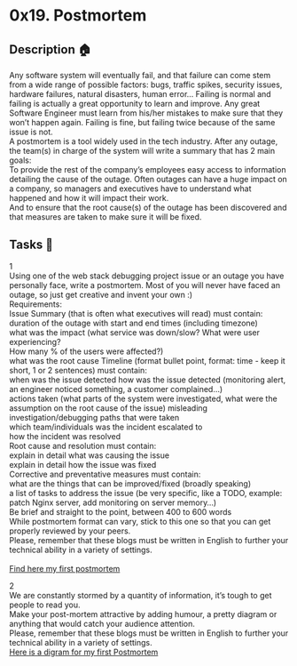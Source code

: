 # 0x19. Postmortem

## Description :house:
Any software system will eventually fail, and that failure can come stem from a wide range of possible factors: bugs, traffic spikes, security issues, hardware failures, natural disasters, human error… Failing is normal and failing is actually a great opportunity to learn and improve. Any great Software Engineer must learn from his/her mistakes to make sure that they won’t happen again. Failing is fine, but failing twice because of the same issue is not.<br>A postmortem is a tool widely used in the tech industry. After any outage, the team(s) in charge of the system will write a summary that has 2 main goals:<br>To provide the rest of the company’s employees easy access to information detailing the cause of the outage. Often outages can have a huge impact on a company, so managers and executives have to understand what happened and how it will impact their work.<br>And to ensure that the root cause(s) of the outage has been discovered and that measures are taken to make sure it will be fixed.

## Tasks :pencil:
1<br>Using one of the web stack debugging project issue or an outage you have personally face, write a postmortem. Most of you will never have faced an outage, so just get creative and invent your own :)<br>Requirements:<br>Issue Summary (that is often what executives will read) must contain:<br>duration of the outage with start and end times (including timezone)<br>what was the impact (what service was down/slow? What were user experiencing?<br>How many % of the users were affected?)<br>what was the root cause
Timeline (format bullet point, format: time - keep it short, 1 or 2 sentences) must contain:<br>when was the issue detected
how was the issue detected (monitoring alert, an engineer noticed something, a customer complained…)<br>actions taken (what parts of the system were investigated, what were the assumption on the root cause of the issue)
misleading investigation/debugging paths that were taken<br>which team/individuals was the incident escalated to<br>how the incident was resolved<br>Root cause and resolution must contain:<br>explain in detail what was causing the issue<br>explain in detail how the issue was fixed<br>Corrective and preventative measures must contain:<br>what are the things that can be improved/fixed (broadly speaking)<br>a list of tasks to address the issue (be very specific, like a TODO, example: patch Nginx server, add monitoring on server memory…)<br>Be brief and straight to the point, between 400 to 600 words
<br>
While postmortem format can vary, stick to this one so that you can get properly reviewed by your peers.
<br>
Please, remember that these blogs must be written in English to further your technical ability in a variety of settings.
<br>
<br>
[Find here my first postmortem](https://docs.google.com/document/d/1dqZYeNkAYnl_hPwVQWCtFVc1CvFpZAPtKx-OIqcLy5k/edit?usp=drivesdk)

2<br>We are constantly stormed by a quantity of information, it’s tough to get people to read you.
<br>
Make your post-mortem attractive by adding humour, a pretty diagram or anything that would catch your audience attention.
<br>
Please, remember that these blogs must be written in English to further your technical ability in a variety of settings.
<br>
[Here is a digram for my first Postmortem](https://imgur.com/a/PwWdVn6)

